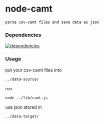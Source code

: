 node-camt
=========

``parse csv-camt files and save data as json``

### Dependencies
[![dependencies](https://david-dm.org/solygen/node-camt.svg)](https://david-dm.org/solygen/node-camt)

### Usage
put your csv-camt files into

```
../data-source/
```

run

```
node ../lib/camt.js

```

use json stored in

```
../data-target/

```
